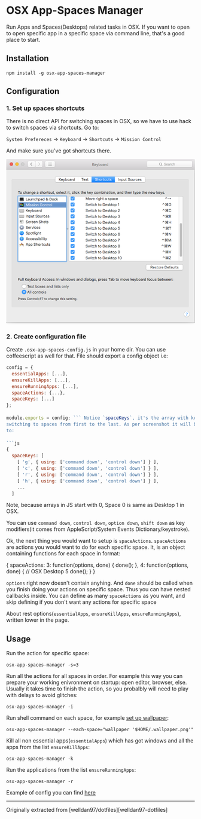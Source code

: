 OSX App-Spaces Manager
======================

Run Apps and Spaces(Desktops) related tasks in OSX. If you want to open to open
specific app in a specific space via command line, that's a good place to start.

Installation
------------

```shell
npm install -g osx-app-spaces-manager
```

Configuration
-------------

### 1. Set up spaces shortcuts

There is no direct API for switching spaces in OSX, so we have to use hack to
switch spaces via shortcuts. Go to:

`System Prefereces` → `Keyboard` → `Shortcuts` → `Mission Control`

And make sure you've got shortcuts there.

![Keyboard](Keyboard.png)

### 2. Create configuration file

Create `.osx-app-spaces-config.js` in your home dir. You can use coffeescript as
well for that. File should export a config object i.e:

```js
config = {
  essentialApps: [...],
  ensureKillApps: [...],
  ensureRunningApps: [...],
  spaceActions: {...},
  spaceKeys: [...]
};

module.exports = config; ``` Notice `spaceKeys`, it's the array with keys for
switching to spaces from first to the last. As per screenshot it will be equal
to:

```js
{
  spaceKeys: [
    [ 'g', { using: ['command down', 'control down'] } ],
    [ 'c', { using: ['command down', 'control down'] } ],
    [ 'r', { using: ['command down', 'control down'] } ],
    [ 'h', { using: ['command down', 'control down'] } ],
    ...
  ]
```

Note, because arrays in JS start with 0, Space 0 is same as Desktop 1 in OSX.

You can use `command down`, `‌control down`, `‌option down`, `‌shift down` as key
modifiers(it comes from AppleScript/System Events Dictionary/keystroke).

Ok, the next thing you would want to setup is `spaceActions`. `spaceActions` are
actions you would want to do for each specific space. It, is an object
containing functions for each space in format:

{
  spaceActions:
    3: function(options, done) {
      done();
    },
    4: function(options, done) { // OSX Desktop 5
      done();
    }
}

`options` right now doesn't contain anyhing. And `done` should be called when
you finish doing your actions on specific space. Thus you can have nested
callbacks inside. You can define as many `spaceActions` as you want, and skip
defining if you don't want any actions for specific space

About rest options(`essentialApps`, `ensureKillApps`, `ensureRunningApps`),
written lower in the page.

Usage
-----

Run the action for specific space:

```shell
osx-app-spaces-manager -s=3
```

Run all the actions for all spaces in order. For example this way you can
prepare your working enivronment on startup: open editor, browser, else. Usually
it takes time to finish the action, so you probalbly will need to play with
delays to avoid glitches:

```shell
osx-app-spaces-manager -i
```

Run shell command on each space, for example [set up wallpaper](https://github.com/sindresorhus/wallpaper-cli):

```shell
osx-app-spaces-manager --each-space="wallpaper '$HOME/.wallpaper.png'"
```

Kill all non essential apps(`essentialApps`) which has got windows and all the
apps from the list `ensureKillApps`:

```shell
osx-app-spaces-manager -k
```

Run the applications from the list `ensureRunningApps`:

```shell
osx-app-spaces-manager -r
```

Example of config you can find [here][config-example]

---

Originally extracted from [welldan97/dotfiles][welldan97-dotfiles]

[config-example]: https://github.com/welldan97/dotfiles/blob/master/dotfiles/osx/.osx-app-spaces-config.coffee
